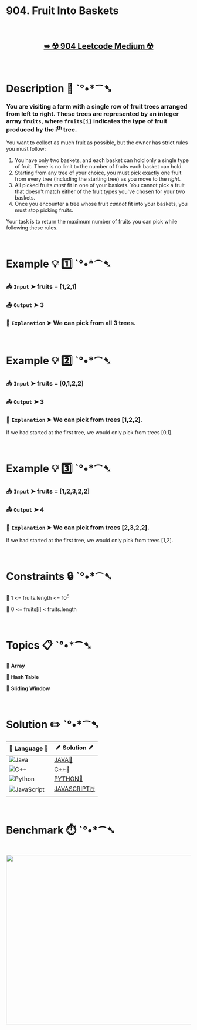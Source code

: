 # 904. Fruit Into Baskets

</br>

<h2 align="center"> 

<a href=""><strong>➥ ☢️ 904 Leetcode Medium ☢️ </strong></a>
</h2>

</br>

# Description 📜 ˋ°•*⁀➷

### You are visiting a farm with a single row of fruit trees arranged from left to right. These trees are represented by an integer array `fruits`, where `fruits[i]` indicates the type of fruit produced by the i<sup>th</sup> tree.

You want to collect as much fruit as possible, but the owner has strict rules you must follow:

1.  You have only two baskets, and each basket can hold only a single type of fruit. There is no limit to the number of fruits each basket can hold.
2.  Starting from any tree of your choice, you must pick exactly one fruit from every tree (including the starting tree) as you move to the *right*.
3.  All picked fruits *must* fit in one of your baskets. You cannot pick a fruit that doesn't match either of the fruit types you've chosen for your two baskets.
4.  Once you encounter a tree whose fruit *cannot* fit into your baskets, you must stop picking fruits.

Your task is to return the maximum number of fruits you can pick while following these rules.

</br>

# Example 💡 1️⃣ ˋ°•*⁀➷

  ### 📥 `Input`  ➤ fruits = [1,2,1]

  ### 📤 `Output`  ➤ 3

  ### 🔦 `Explanation`  ➤ We can pick from all 3 trees.

</br>

# Example 💡 2️⃣ ˋ°•*⁀➷

  ### 📥 `Input` ➤ fruits = [0,1,2,2]

  ### 📤 `Output`  ➤ 3

  ### 🔦 `Explanation` ➤ We can pick from trees [1,2,2].
If we had started at the first tree, we would only pick from trees [0,1].

</br>

# Example 💡 3️⃣ ˋ°•*⁀➷

  ### 📥 `Input` ➤ fruits = [1,2,3,2,2]

  ### 📤 `Output`  ➤ 4

  ### 🔦 `Explanation` ➤ We can pick from trees [2,3,2,2].
If we had started at the first tree, we would only pick from trees [1,2].

</br>

# Constraints 🔒 ˋ°•*⁀➷

🔹 1 <= fruits.length <= 10<sup>5</sup> </br>

🔹 0 <= fruits[i] < fruits.length </br>

</br>

# Topics 📋 ˋ°•*⁀➷

🔸 **Array**  </br>

🔸 **Hash Table**  </br>

🔸 **Sliding Window**  </br>

</br>

# Solution ✏️ ˋ°•*⁀➷

| 📒 Language 📒  | 🪶 Solution 🪶 |
| ------------- | ------------- |
|  ![Java](https://img.shields.io/badge/java-%23ED8B00.svg?style=for-the-badge&logo=openjdk&logoColor=white)  | [JAVA🍁]() |
|  ![C++](https://img.shields.io/badge/c++-%2300599C.svg?style=for-the-badge&logo=c%2B%2B&logoColor=white)  | [C++🎲]()  |
|  ![Python](https://img.shields.io/badge/python-3670A0?style=for-the-badge&logo=python&logoColor=ffdd54)    | [PYTHON🍰]() |
| ![JavaScript](https://img.shields.io/badge/javascript-%23323330.svg?style=for-the-badge&logo=javascript&logoColor=%23F7DF1E)   | [JAVASCRIPT☃️]() |

</br>

# Benchmark ⏱️ ˋ°•*⁀➷

<h1  align="center" >

<img src ="https://leetcode.com/problems/fruit-into-baskets/description/?envType=daily-question&envId=2025-08-04" width = "700px" height="462px" />

</h1>
